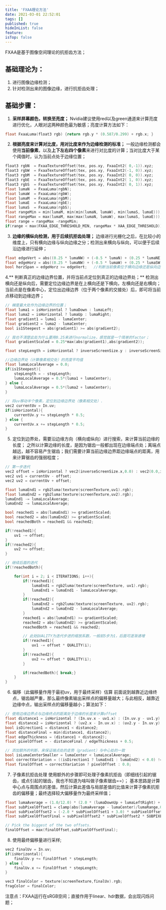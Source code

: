 ```yaml
---
title: 'FXAA理论方法'
date: 2021-03-01 22:52:01
tags: []
published: true
hideInList: false
feature: 
isTop: false
---
```

FXAA是基于图像空间理论的抗拒齿方法；
<!--more-->

## 基础理论为：

1. 进行图像边缘检测；
2. 针对检测出来的图像边缘，进行抗拒齿处理；

## 基础步骤：

1. **采样屏幕颜色，转换至亮度；**
Nvidia建议使用red以及green通道来计算亮度进行优化，人眼对这两种颜色最为敏感；亮度计算方法如下：
```c++
float FxaaLuma(float3 rgb) {return rgb.y * (0.587/0.299) + rgb.x; }
```

2. **根据亮度来计算对比度，用对比度来作为边缘检测的标准；**
一般边缘检测都会使用**当前像素**，以及**上下左右四个像素**来进行对比度的计算；当对比度大于某个阈值时，认为当前点处于边缘位置；
```c++
float3 rgbN  = FxaaTextureOffset(tex, pos.xy, FxaaInt2( 0,-1)).xyz;
float3 rgbW  = FxaaTextureOffset(tex, pos.xy, FxaaInt2(-1, 0)).xyz;
float3 rgbM  = FxaaTextureOffset(tex, pos.xy, FxaaInt2( 0, 0)).xyz;
float3 rgbE  = FxaaTextureOffset(tex, pos.xy, FxaaInt2( 1, 0)).xyz;
float3 rgbS  = FxaaTextureOffset(tex, pos.xy, FxaaInt2( 0, 1)).xyz;
float lumaN  = FxaaLuma(rgbN);
float lumaW  = FxaaLuma(rgbW);
float lumaM  = FxaaLuma(rgbM);
float lumaE  = FxaaLuma(rgbE);
float lumaS  = FxaaLuma(rgbS);
float rangeMin = min(lumaM, min(min(lumaN, lumaW), min(lumaS, lumaE)));
float rangeMax = max(lumaM, max(max(lumaN, lumaW), max(lumaS, lumaE)));
float range = rangeMax -rangeMin;
if(range < max(FXAA_EDGE_THRESHOLD_MIN, rangeMax * XAA_EDGE_THRESHOLD))           {return FxaaFilterReturn(rgbM); }
```

3. **边缘的横纵向检测，用于后续抗拒齿处理；**
边缘进行光栅化之后，在比较小的维度上，只有横向边缘与纵向边缘之分；检测出来横向与纵向，可以便于后续沿边缘进行延伸；
```c++
float edgeVert = abs((0.25 * lumaNW) + (-0.5 * lumaN) + (0.25 * lumaNE)) +abs((0.50 * lumaW ) + (-1.0 * lumaM) + (0.50 * lumaE )) +abs((0.25 * lumaSW) + (-0.5 * lumaS) + (0.25 * lumaSE));
float edgeHorz = abs((0.25 * lumaNW) + (-0.5 * lumaW) + (0.25 * lumaSW)) +abs((0.50 * lumaN ) + (-1.0 * lumaM) + (0.50 * lumaS )) +abs((0.25 * lumaNE) + (-0.5 * lumaE) + (0.25 * lumaSE));
bool horzSpan = edgeHorz >= edgeVert;   //判断当前像素位于横向边缘还是纵向边缘
```

4.** 判断真正的边缘边界位置，并将当前点定位到真正的边缘边界处；**
检测出横向还是纵向后，需要定位边缘边界是在上横向还是下横向，左横向还是右横向；
当前点是在像素中心，定位出边缘边界（位于两个像素的交接处）后，即可将当前点移动到边缘边界；
```c++
// 梯度最大处作为边缘边界的位置；
float luma1 = isHorizontal ? lumaDown : lumaLeft;
float luma2 = isHorizontal ? lumaUp : lumaRight;
float gradient1 = luma1 - lumaCenter;
float gradient2 = luma2 - lumaCenter;
bool is1Steepest = abs(gradient1) >= abs(gradient2);

// 我也不清楚此处为什么要用0.25来进行normalize，感觉就是一个简单的factor；
float gradientScaled = 0.25*max(abs(gradient1),abs(gradient2));

float stepLength = isHorizontal ? inverseScreenSize.y : inverseScreenSize.x;

//边缘边界处（计算像素相交处）的亮度平均值
float lumaLocalAverage = 0.0;
if(is1Steepest){
    stepLength = - stepLength;
    lumaLocalAverage = 0.5*(luma1 + lumaCenter);
} else {
    lumaLocalAverage = 0.5*(luma2 + lumaCenter);
}

// 将uv移动半个像素，定位到边缘边界处（像素相交处）.
vec2 currentUv = In.uv;
if(isHorizontal){
    currentUv.y += stepLength * 0.5;
} else {
    currentUv.x += stepLength * 0.5;
}
```

5. 定位到边界处，需要沿边缘方向（横向或纵向）进行搜索，来计算当前边缘的长度；
之所以计算边缘的长度，是因为锯齿一般都出现在边缘端点处；离端点越远，越不容易产生锯齿；我们需要计算当前边缘边界距边缘端点的距离，用来计算锯齿的强弱程度；

```c++
// 第一步迭代
vec2 offset = isHorizontal ? vec2(inverseScreenSize.x,0.0) : vec2(0.0,inverseScreenSize.y);
vec2 uv1 = currentUv - offset;
vec2 uv2 = currentUv + offset;

float lumaEnd1 = rgb2luma(texture(screenTexture,uv1).rgb);
float lumaEnd2 = rgb2luma(texture(screenTexture,uv2).rgb);
lumaEnd1 -= lumaLocalAverage;
lumaEnd2 -= lumaLocalAverage;

bool reached1 = abs(lumaEnd1) >= gradientScaled;
bool reached2 = abs(lumaEnd2) >= gradientScaled;
bool reachedBoth = reached1 && reached2;

if(!reached1){
    uv1 -= offset;
}
if(!reached2){
    uv2 += offset;
}  

// 继续后面的迭代
if(!reachedBoth){

    for(int i = 2; i < ITERATIONS; i++){
        if(!reached1){
            lumaEnd1 = rgb2luma(texture(screenTexture, uv1).rgb);
            lumaEnd1 = lumaEnd1 - lumaLocalAverage;
        }
        if(!reached2){
            lumaEnd2 = rgb2luma(texture(screenTexture, uv2).rgb);
            lumaEnd2 = lumaEnd2 - lumaLocalAverage;
        }
        reached1 = abs(lumaEnd1) >= gradientScaled;
        reached2 = abs(lumaEnd2) >= gradientScaled;
        reachedBoth = reached1 && reached2;

        // 此处QUALITY为迭代步进的缩放系数，一般前5步为1，后面可逐渐递增
        if(!reached1){
            uv1 -= offset * QUALITY(i);
        }
        if(!reached2){
            uv2 += offset * QUALITY(i);
        }

        if(reachedBoth){ break;}
    }
}
```

6. 偏移（此偏移量作用于最初uv，用于最终采样）估算
前面说到越靠近边缘终点，锯齿越严重，那么最终像素输出采样点的偏移量越大；与此相反，越靠近边缘中点，输出采样点的偏移量越小；算法如下：
```c++
// 使用边缘边界点与边缘终点的距离处于边缘的长度来计算offset
float distance1 = isHorizontal ? (In.uv.x - uv1.x) : (In.uv.y - uv1.y);
float distance2 = isHorizontal ? (uv2.x - In.uv.x) : (uv2.y - In.uv.y);
bool isDirection1 = distance1 < distance2;
float distanceFinal = min(distance1, distance2);
float edgeThickness = (distance1 + distance2);
float pixelOffset = - distanceFinal / edgeThickness + 0.5;

// 添加额外的判断，来保证端点处的走势（gradient）与中心处的一致
bool isLumaCenterSmaller = lumaCenter < lumaLocalAverage;
bool correctVariation = ((isDirection1 ? lumaEnd1 : lumaEnd2) < 0.0) != isLumaCenterSmaller;
float finalOffset = correctVariation ? pixelOffset : 0.0;
```

7. 子像素抗拒齿处理
使用额外的步骤即可处理子像素抗拒齿（即细线引起的锯齿，或点引起的锯齿，我也不知道为啥叫做子像素锯齿==）；
基本思路是计算中心点与周围点的差值，然后计算此差值与局部差值的比值来计算子像素抗拒齿的偏移量；最终选择较大偏移量作为最终采样值；
```c++
float lumaAverage = (1.0/12.0) * (2.0 * (lumaDownUp + lumaLeftRight) + lumaLeftCorners + lumaRightCorners);
float subPixelOffset1 = clamp(abs(lumaAverage - lumaCenter)/lumaRange,0.0,1.0);
float subPixelOffset2 = (-2.0 * subPixelOffset1 + 3.0) * subPixelOffset1 * subPixelOffset1;
float subPixelOffsetFinal = subPixelOffset2 * subPixelOffset2 * SUBPIXEL_QUALITY;

// Pick the biggest of the two offsets.
finalOffset = max(finalOffset,subPixelOffsetFinal);
```

8. 使用最终偏移量进行采样;
```c++
vec2 finalUv = In.uv;
if(isHorizontal){
    finalUv.y += finalOffset * stepLength;
} else {
    finalUv.x += finalOffset * stepLength;
}

vec3 finalColor = texture(screenTexture,finalUv).rgb;
fragColor = finalColor;
```

注意点：FXAA运行在sRGB空间；直接作用于linear、hdr数据，会出现闪烁问题；